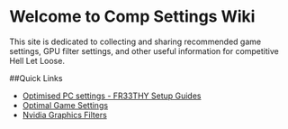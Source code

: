 # Welcome to Comp Settings Wiki

This site is dedicated to collecting and sharing recommended game settings, GPU filter settings, and other useful information for competitive Hell Let Loose.

##Quick Links
* [Optimised PC settings - FR33THY Setup Guides](optimised_pc_settings.md)
* [Optimal Game Settings](optimal_game_settings.md)
* [Nvidia Graphics Filters](nvidia_graphics_filters.md)
